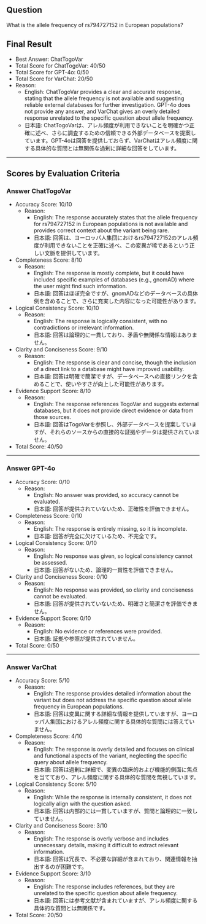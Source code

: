 ## Question

What is the allele frequency of rs794727152 in European populations?

## Final Result

- Best Answer: ChatTogoVar
- Total Score for ChatTogoVar: 40/50
- Total Score for GPT-4o: 0/50
- Total Score for VarChat: 20/50
- Reason:
  - English: ChatTogoVar provides a clear and accurate response, stating that the allele frequency is not available and suggesting reliable external databases for further investigation. GPT-4o does not provide any answer, and VarChat gives an overly detailed response unrelated to the specific question about allele frequency.
  - 日本語: ChatTogoVarは、アレル頻度が利用できないことを明確かつ正確に述べ、さらに調査するための信頼できる外部データベースを提案しています。GPT-4oは回答を提供しておらず、VarChatはアレル頻度に関する具体的な質問とは無関係な過剰に詳細な回答をしています。

---

## Scores by Evaluation Criteria

### Answer ChatTogoVar
- Accuracy Score: 10/10
  - Reason: 
    - English: The response accurately states that the allele frequency for rs794727152 in European populations is not available and provides correct context about the variant being rare.
    - 日本語: 回答は、ヨーロッパ人集団におけるrs794727152のアレル頻度が利用できないことを正確に述べ、この変異が稀であるという正しい文脈を提供しています。
- Completeness Score: 8/10
  - Reason: 
    - English: The response is mostly complete, but it could have included specific examples of databases (e.g., gnomAD) where the user might find such information.
    - 日本語: 回答はほぼ完全ですが、gnomADなどのデータベースの具体例を含めることで、さらに充実した内容になった可能性があります。
- Logical Consistency Score: 10/10
  - Reason: 
    - English: The response is logically consistent, with no contradictions or irrelevant information.
    - 日本語: 回答は論理的に一貫しており、矛盾や無関係な情報はありません。
- Clarity and Conciseness Score: 9/10
  - Reason: 
    - English: The response is clear and concise, though the inclusion of a direct link to a database might have improved usability.
    - 日本語: 回答は明確で簡潔ですが、データベースへの直接リンクを含めることで、使いやすさが向上した可能性があります。
- Evidence Support Score: 8/10
  - Reason: 
    - English: The response references TogoVar and suggests external databases, but it does not provide direct evidence or data from those sources.
    - 日本語: 回答はTogoVarを参照し、外部データベースを提案していますが、それらのソースからの直接的な証拠やデータは提供されていません。
- Total Score: 40/50

---

### Answer GPT-4o
- Accuracy Score: 0/10
  - Reason: 
    - English: No answer was provided, so accuracy cannot be evaluated.
    - 日本語: 回答が提供されていないため、正確性を評価できません。
- Completeness Score: 0/10
  - Reason: 
    - English: The response is entirely missing, so it is incomplete.
    - 日本語: 回答が完全に欠けているため、不完全です。
- Logical Consistency Score: 0/10
  - Reason: 
    - English: No response was given, so logical consistency cannot be assessed.
    - 日本語: 回答がないため、論理的一貫性を評価できません。
- Clarity and Conciseness Score: 0/10
  - Reason: 
    - English: No response was provided, so clarity and conciseness cannot be evaluated.
    - 日本語: 回答が提供されていないため、明確さと簡潔さを評価できません。
- Evidence Support Score: 0/10
  - Reason: 
    - English: No evidence or references were provided.
    - 日本語: 証拠や参照が提供されていません。
- Total Score: 0/50

---

### Answer VarChat
- Accuracy Score: 5/10
  - Reason: 
    - English: The response provides detailed information about the variant but does not address the specific question about allele frequency in European populations.
    - 日本語: 回答は変異に関する詳細な情報を提供していますが、ヨーロッパ人集団におけるアレル頻度に関する具体的な質問には答えていません。
- Completeness Score: 4/10
  - Reason: 
    - English: The response is overly detailed and focuses on clinical and functional aspects of the variant, neglecting the specific query about allele frequency.
    - 日本語: 回答は過剰に詳細で、変異の臨床的および機能的側面に焦点を当てており、アレル頻度に関する具体的な質問を無視しています。
- Logical Consistency Score: 5/10
  - Reason: 
    - English: While the response is internally consistent, it does not logically align with the question asked.
    - 日本語: 回答は内部的には一貫していますが、質問と論理的に一致していません。
- Clarity and Conciseness Score: 3/10
  - Reason: 
    - English: The response is overly verbose and includes unnecessary details, making it difficult to extract relevant information.
    - 日本語: 回答は冗長で、不必要な詳細が含まれており、関連情報を抽出するのが困難です。
- Evidence Support Score: 3/10
  - Reason: 
    - English: The response includes references, but they are unrelated to the specific question about allele frequency.
    - 日本語: 回答には参考文献が含まれていますが、アレル頻度に関する具体的な質問とは無関係です。
- Total Score: 20/50